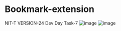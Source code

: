 # Bookmark-extension
NIT-T VERSION-24 Dev Day Task-7
![image](https://github.com/rohitjha1709/Bookmark-extension/assets/153065392/b2e11d8a-6570-403e-a2a8-4384212fb219)
![image](https://github.com/rohitjha1709/Bookmark-extension/assets/153065392/1c62b1ec-db9b-4080-8fc1-da45d581f593)

